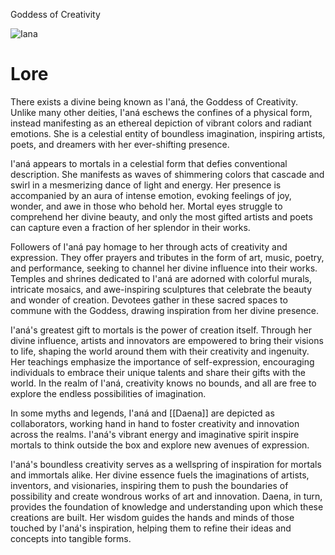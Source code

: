 Goddess of Creativity

![Iana](iana.jpg)

# Lore
There exists a divine being known as I'aná, the Goddess of Creativity. Unlike many other deities, I'aná eschews the confines of a physical form, instead manifesting as an ethereal depiction of vibrant colors and radiant emotions. She is a celestial entity of boundless imagination, inspiring artists, poets, and dreamers with her ever-shifting presence.

I'aná appears to mortals in a celestial form that defies conventional description. She manifests as waves of shimmering colors that cascade and swirl in a mesmerizing dance of light and energy. Her presence is accompanied by an aura of intense emotion, evoking feelings of joy, wonder, and awe in those who behold her. Mortal eyes struggle to comprehend her divine beauty, and only the most gifted artists and poets can capture even a fraction of her splendor in their works.

Followers of I'aná pay homage to her through acts of creativity and expression. They offer prayers and tributes in the form of art, music, poetry, and performance, seeking to channel her divine influence into their works. Temples and shrines dedicated to I'aná are adorned with colorful murals, intricate mosaics, and awe-inspiring sculptures that celebrate the beauty and wonder of creation. Devotees gather in these sacred spaces to commune with the Goddess, drawing inspiration from her divine presence.

I'aná's greatest gift to mortals is the power of creation itself. Through her divine influence, artists and innovators are empowered to bring their visions to life, shaping the world around them with their creativity and ingenuity. Her teachings emphasize the importance of self-expression, encouraging individuals to embrace their unique talents and share their gifts with the world. In the realm of I'aná, creativity knows no bounds, and all are free to explore the endless possibilities of imagination.

In some myths and legends, I'aná and [[Daena]] are depicted as collaborators, working hand in hand to foster creativity and innovation across the realms. I'aná's vibrant energy and imaginative spirit inspire mortals to think outside the box and explore new avenues of expression.

I'aná's boundless creativity serves as a wellspring of inspiration for mortals and immortals alike. Her divine essence fuels the imaginations of artists, inventors, and visionaries, inspiring them to push the boundaries of possibility and create wondrous works of art and innovation. Daena, in turn, provides the foundation of knowledge and understanding upon which these creations are built. Her wisdom guides the hands and minds of those touched by I'aná's inspiration, helping them to refine their ideas and concepts into tangible forms.